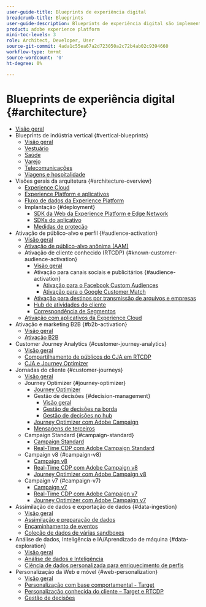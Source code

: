 ```yaml
---
user-guide-title: Blueprints de experiência digital
breadcrumb-title: Blueprints
user-guide-description: Blueprints de experiência digital são implementações replicáveis para resolver problemas empresariais consagrados e contêm diagramas de arquitetura, considerações técnicas e links para documentações relevantes.
product: adobe experience platform
mini-toc-levels: 3
role: Architect, Developer, User
source-git-commit: 4ada1c55ea67a2d723050a2c72b4ab02c9394660
workflow-type: tm+mt
source-wordcount: '0'
ht-degree: 0%

---
```



# Blueprints de experiência digital {#architecture}

+ [Visão geral](/help/blueprints/overview.md)
+ Blueprints de indústria vertical {#vertical-blueprints}
   + [Visão geral](/help/blueprints/vertical-blueprints/overview.md)
   + [Vestuário](/help/blueprints/vertical-blueprints/apparel.md)
   + [Saúde](/help/blueprints/vertical-blueprints/healthcare-vertical.md)
   + [Varejo](/help/blueprints/vertical-blueprints/retail.md)
   + [Telecomunicações](/help/blueprints/vertical-blueprints/telecommunications.md)
   + [Viagens e hospitalidade](/help/blueprints/vertical-blueprints/travel-hospitality.md)
+ Visões gerais da arquitetura {#architecture-overview}
   + [Experience Cloud](/help/blueprints/experience-platform/experience-cloud.md)
   + [Experience Platform e aplicativos](/help/blueprints/experience-platform/platform-applications.md)
   + [Fluxo de dados da Experience Platform](/help/blueprints/experience-platform/platform-data-flow.md)
   + Implantação {#deployment}
      + [SDK da Web da Experience Platform e Edge Network](/help/blueprints/data-ingestion/websdk.md)
      + [SDKs do aplicativo](/help/blueprints/data-ingestion/appsdk.md)
      + [Medidas de proteção](/help/blueprints/experience-platform/deployment/guardrails.md)
+ Ativação de público-alvo e perfil {#audience-activation}
   + [Visão geral](/help/blueprints/audience-activation/overview.md)
   + [Ativação de público-alvo anônima  (AAM)](/help/blueprints/audience-activation/anonymous.md)
   + Ativação de cliente conhecido (RTCDP) {#known-customer-audience-activation}
      + [Visão geral](/help/blueprints/audience-activation/known.md)
      + Ativação para canais sociais e publicitários {#audience-activation}
         + [Ativação para o Facebook Custom Audiences](/help/blueprints/audience-activation/destinations/facebook.md)
         + [Ativação para o Google Customer Match](/help/blueprints/audience-activation/destinations/gcm.md)
      + [Ativação para destinos por transmissão de arquivos e empresas](/help/blueprints/audience-activation/enterprise-destinations.md)
      + [Hub de atividades do cliente](/help/blueprints/audience-activation/customer-activity.md)
      + [Correspondência de Segmentos](/help/blueprints/audience-activation/segment-match.md)
   + [Ativação com aplicativos da Experience Cloud](/help/blueprints/audience-activation/platform-and-applications.md)
+ Ativação e marketing B2B {#b2b-activation}
   + [Visão geral](/help/blueprints/b2b/overview.md)
   + [Ativação B2B](/help/blueprints/b2b/b2bactivation.md)
+ Customer Journey Analytics {#customer-journey-analytics}
   + [Visão geral](/help/blueprints/customer-journey-analytics/overview.md)
   + [Compartilhamento de públicos do CJA em RTCDP](/help/blueprints/customer-journey-analytics/cja-rtcdp.md)
   + [CJA e Journey Optimizer](/help/blueprints/customer-journey-analytics/cja-ajo.md)
+ Jornadas do cliente {#customer-journeys}
   + [Visão geral](/help/blueprints/customer-journeys/overview.md)
   + Journey Optimizer {#journey-optimizer}
      + [Journey Optimizer](/help/blueprints/customer-journeys/journey-optimizer.md)
      + Gestão de decisões {#decision-management}
         + [Visão geral](/help/blueprints/customer-journeys/decision_management/decision-management-overview.md)
         + [Gestão de decisões na borda](/help/blueprints/customer-journeys/decision_management/decision-management-edge.md)
         + [Gestão de decisões no hub](/help/blueprints/customer-journeys/decision_management/decision-management-hub.md)
      + [Journey Optimizer com Adobe Campaign](/help/blueprints/customer-journeys/ajo-and-campaign.md)
      + [Mensagens de terceiros](/help/blueprints/customer-journeys/3rd-party-messaging.md)
   + Campaign Standard {#campaign-standard}
      + [Campaign Standard](https://experienceleague.adobe.com/docs/campaign-standard.html?lang=pt-BR)
      + [Real-Time CDP com Adobe Campaign Standard](https://experienceleague.adobe.com/docs/campaign-standard/using/integrating-with-adobe-cloud/adobe-experience-platform/aep-sources-destinations/get-started-sources-destinations.html?lang=pt-BR)
   + Campaign v8 {#campaign-v8}
      + [Campaign v8](/help/blueprints/customer-journeys/campaign-v8.md)
      + [Real-Time CDP com Adobe Campaign v8](/help/blueprints/customer-journeys/rtcdp-and-campaign-v8.md)
      + [Journey Optimizer com Adobe Campaign v8](/help/blueprints/customer-journeys/ajo-and-campaign-v8.md)
   + Campaign v7 {#campaign-v7}
      + [Campaign v7](/help/blueprints/customer-journeys/campaign-v7.md)
      + [Real-Time CDP com Adobe Campaign  v7](/help/blueprints/customer-journeys/rtcdp-and-campaign.md)
      + [Journey Optimizer com Adobe Campaign v7](/help/blueprints/customer-journeys/ajo-and-campaign-v7.md)
+ Assimilação de dados e exportação de dados {#data-ingestion}
   + [Visão geral](/help/blueprints/data-ingestion/overview.md)
   + [Assimilação e preparação de dados](/help/blueprints/data-ingestion/ingestion.md)
   + [Encaminhamento de eventos](/help/blueprints/data-ingestion/server-side-collection.md)
   + [Coleção de dados de várias sandboxes](/help/blueprints/data-ingestion/multi-sandbox-data-collection.md)
+ Análise de dados, Inteligência e IA/Aprendizado de máquina {#data-exploration}
   + [Visão geral](/help/blueprints/data-insights/overview.md)
   + [Análise de dados e Inteligência](/help/blueprints/data-insights/analysis.md)
   + [Ciência de dados personalizada para enriquecimento de perfis](/help/blueprints/data-insights/data-science.md)
+ Personalização da Web e móvel {#web-personalization}
   + [Visão geral](/help/blueprints/web-personalization/overview.md)
   + [Personalização com base comportamental    - Target](/help/blueprints/web-personalization/behavioral.md)
   + [Personalização conhecida do cliente – Target e RTCDP](/help/blueprints/web-personalization/known-personalization.md)
   + [Gestão de decisões](/help/blueprints/web-personalization/decision-management-edge.md)